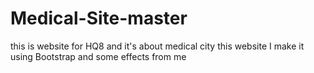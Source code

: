 # Medical-Site-master
this is website for HQ8 and it's about medical city
this website I make it using Bootstrap and some effects from me 
